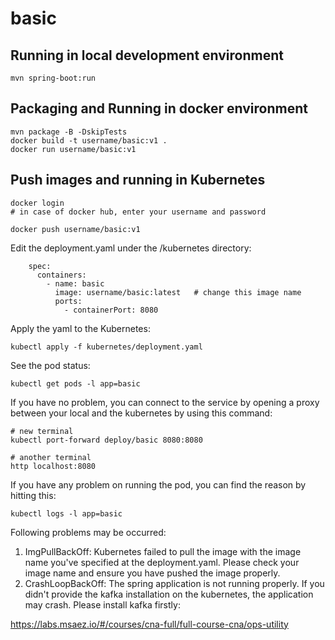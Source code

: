 # basic

## Running in local development environment

```
mvn spring-boot:run
```

## Packaging and Running in docker environment

```
mvn package -B -DskipTests
docker build -t username/basic:v1 .
docker run username/basic:v1
```

## Push images and running in Kubernetes

```
docker login 
# in case of docker hub, enter your username and password

docker push username/basic:v1
```

Edit the deployment.yaml under the /kubernetes directory:
```
    spec:
      containers:
        - name: basic
          image: username/basic:latest   # change this image name
          ports:
            - containerPort: 8080

```

Apply the yaml to the Kubernetes:
```
kubectl apply -f kubernetes/deployment.yaml
```

See the pod status:
```
kubectl get pods -l app=basic
```

If you have no problem, you can connect to the service by opening a proxy between your local and the kubernetes by using this command:
```
# new terminal
kubectl port-forward deploy/basic 8080:8080

# another terminal
http localhost:8080
```

If you have any problem on running the pod, you can find the reason by hitting this:
```
kubectl logs -l app=basic
```

Following problems may be occurred:

1. ImgPullBackOff:  Kubernetes failed to pull the image with the image name you've specified at the deployment.yaml. Please check your image name and ensure you have pushed the image properly.
1. CrashLoopBackOff: The spring application is not running properly. If you didn't provide the kafka installation on the kubernetes, the application may crash. Please install kafka firstly:

https://labs.msaez.io/#/courses/cna-full/full-course-cna/ops-utility


